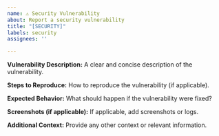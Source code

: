 ```yaml
---
name: ⚠️ Security Vulnerability
about: Report a security vulnerability
title: "[SECURITY]"
labels: security
assignees: ''

---
```


**Vulnerability Description:**
A clear and concise description of the vulnerability.

**Steps to Reproduce:**
How to reproduce the vulnerability (if applicable).

**Expected Behavior:**
What should happen if the vulnerability were fixed?

**Screenshots (if applicable):**
If applicable, add screenshots or logs.

**Additional Context:**
Provide any other context or relevant information.
